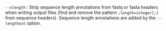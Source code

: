 `--xlength`
: Strip sequence length annotations from fastq or fasta headers when
  writing output files (find and remove the pattern
  `;length=integer[;]` from sequence headers). Sequence length
  annotations are added by the `--lengthout` option.
